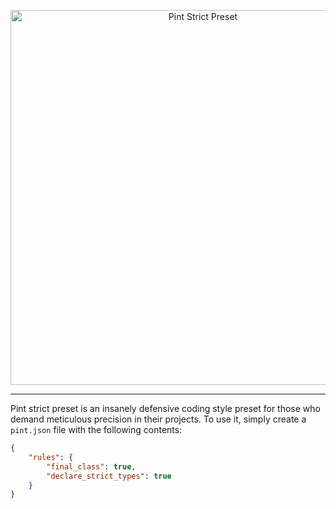 <p align="center">
    <img src="https://raw.githubusercontent.com/nunomaduro/pint-strict-preset/main/art/banner.png" width="600" alt="Pint Strict Preset">
</p>

------

Pint strict preset is an insanely defensive coding style preset for those who demand meticulous precision in their projects. To use it, simply create a `pint.json` file with the following contents:

```json
{
    "rules": {
        "final_class": true,
        "declare_strict_types": true
    }
}
```
